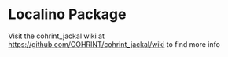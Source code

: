 # Localino Package

Visit the cohrint_jackal wiki at https://github.com/COHRINT/cohrint_jackal/wiki to find more info